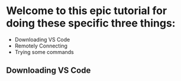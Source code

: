 # Welcome to this epic tutorial for doing these specific three things:

- Downloading VS Code
- Remotely Connecting
- Trying some commands
&nbsp;
## Downloading VS Code
